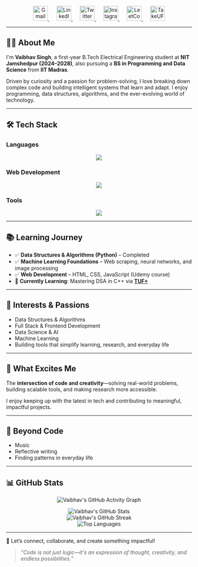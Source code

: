 <p align="center">
  <a href="mailto:vaibhavsingh220406@gmail.com">
    <img src="https://cdn-icons-png.flaticon.com/512/732/732200.png" alt="Gmail" width="40" />
  </a>
  &nbsp;&nbsp;&nbsp;&nbsp;
  <a href="https://www.linkedin.com/in/vaibhav-singh-553a49318/">
    <img src="https://encrypted-tbn0.gstatic.com/images?q=tbn:ANd9GcRokEYt0yyh6uNDKL8uksVLlhZ35laKNQgZ9g&s" alt="LinkedIn" width="40" />
  </a>
  &nbsp;&nbsp;&nbsp;&nbsp;
  <a href="https://twitter.com/singh_vaibhavv">
    <img src="https://store-images.s-microsoft.com/image/apps.26737.9007199266244427.c75d2ced-a383-40dc-babd-1ad2ceb13c86.ed1d047e-03d9-4cd8-a342-c4ade1e58951" alt="Twitter" width="40" />
  </a>
  &nbsp;&nbsp;&nbsp;&nbsp;
  <a href="https://www.instagram.com/singh_vaibhav/">
    <img src="https://cdn-icons-png.flaticon.com/512/2111/2111463.png" alt="Instagram" width="40" />
  </a>
  &nbsp;&nbsp;&nbsp;&nbsp;
  <a href="https://leetcode.com/u/singh_vaibhav-ai/">
    <img src="https://upload.wikimedia.org/wikipedia/commons/1/19/LeetCode_logo_black.png" alt="LeetCode" width="40" />
  </a>
  &nbsp;&nbsp;&nbsp;&nbsp;
  <a href="https://takeuforward.org/plus/profile/singh_vaibhav_07">
    <img src="https://takeuforward.org/static/media/TufDarkCircleLogo.876d63ea7e9c6b8336e9.png" alt="TakeUForward" width="40" />
  </a>
</p>

---

## 👨‍🎓 About Me

I'm **Vaibhav Singh**, a first-year B.Tech Electrical Engineering student at **NIT Jamshedpur (2024–2028)**, also pursuing a **BS in Programming and Data Science** from **IIT Madras**.

Driven by curiosity and a passion for problem-solving, I love breaking down complex code and building intelligent systems that learn and adapt. I enjoy programming, data structures, algorithms, and the ever-evolving world of technology.

---

## 🛠️ Tech Stack

### Languages
<p align="center">
  <img src="https://skillicons.dev/icons?i=c,cpp,python,java,mysql" />
</p>

### Web Development
<p align="center">
  <img src="https://skillicons.dev/icons?i=html,css,js,react,nodejs,mongodb" />
</p>

### Tools
<p align="center">
  <img src="https://skillicons.dev/icons?i=git,github,vscode" />
</p>

---

## 📚 Learning Journey

- ✅ **Data Structures & Algorithms (Python)** – Completed  
- ✅ **Machine Learning Foundations** – Web scraping, neural networks, and image processing  
- ✅ **Web Development** – HTML, CSS, JavaScript (Udemy course)  
- 🚀 **Currently Learning**: Mastering DSA in C++ via **[TUF+](https://takeuforward.org/plus/profile/singh_vaibhav_07)**

---

## 🚀 Interests & Passions

- Data Structures & Algorithms  
- Full Stack & Frontend Development  
- Data Science & AI  
- Machine Learning  
- Building tools that simplify learning, research, and everyday life  

---

## 🌱 What Excites Me

The **intersection of code and creativity**—solving real-world problems, building scalable tools, and making research more accessible.

I enjoy keeping up with the latest in tech and contributing to meaningful, impactful projects.

---

## 🎵 Beyond Code

- Music  
- Reflective writing  
- Finding patterns in everyday life  

---

## 📊 GitHub Stats

<p align="center">
  <!-- Contribution Graph -->
  <img src="https://github-readme-activity-graph.vercel.app/graph?username=singhvaibhav-ai&theme=react-dark&color=00ffff&line=ff2d75&point=ffffff&hide_border=true" alt="Vaibhav's GitHub Activity Graph" />
</p>

<p align="center">
  <!-- Stats Card -->
  <img src="https://github-readme-stats.vercel.app/api?username=singhvaibhav-ai&show_icons=true&theme=radical&title_color=ff2d75&icon_color=00ffff&text_color=ffffff&bg_color=0d1117" alt="Vaibhav's GitHub Stats" />
  <br />
  <!-- Streak Stats -->
  <img src="https://github-readme-streak-stats.herokuapp.com/?user=singhvaibhav-ai&theme=radical&date_format=M%20j%5B%2C%20Y%5D&stroke=00ffff&ring=ff2d75&currStreakLabel=00ffff" alt="Vaibhav's GitHub Streak" />
  <br />
  <!-- Top Languages -->
  <img src="https://github-readme-stats.vercel.app/api/top-langs/?username=singhvaibhav-ai&layout=compact&theme=radical&bg_color=0d1117&title_color=ff2d75&text_color=ffffff" alt="Top Languages" />
</p>

---

🤝 Let’s connect, collaborate, and create something impactful!

> *“Code is not just logic—it's an expression of thought, creativity, and endless possibilities.”*
